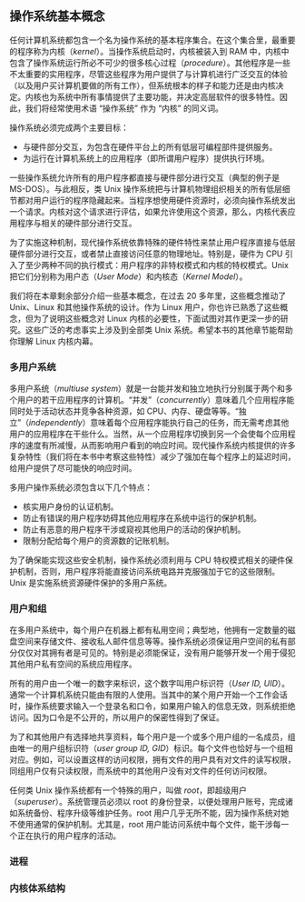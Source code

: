 ## 操作系统基本概念

任何计算机系统都包含一个名为操作系统的基本程序集合。在这个集合里，最重要的程序称为内核（*kernel*）。当操作系统启动时，内核被装入到 RAM 中，内核中包含了操作系统运行所必不可少的很多核心过程（*procedure*）。其他程序是一些不太重要的实用程序，尽管这些程序为用户提供了与计算机进行广泛交互的体验（以及用户买计算机要做的所有工作），但系统根本的样子和能力还是由内核决定。内核也为系统中所有事情提供了主要功能，并决定高层软件的很多特性。因此，我们将经常使用术语 “操作系统” 作为 “内核” 的同义词。

操作系统必须完成两个主要目标：
- 与硬件部分交互，为包含在硬件平台上的所有低层可编程部件提供服务。
- 为运行在计算机系统上的应用程序（即所谓用户程序）提供执行环境。

一些操作系统允许所有的用户程序都直接与硬件部分进行交互（典型的例子是 MS-DOS）。与此相反，类 Unix 操作系统把与计算机物理组织相关的所有低层细节都对用户运行的程序隐藏起来。当程序想使用硬件资源时，必须向操作系统发出一个请求。内核对这个请求进行评估，如果允许使用这个资源，那么，内核代表应用程序与相关的硬件部分进行交互。

为了实施这种机制，现代操作系统依靠特殊的硬件特性来禁止用户程序直接与低层硬件部分进行交互，或者禁止直接访问任意的物理地址。特别是，硬件为 CPU 引入了至少两种不同的执行模式：用户程序的非特权模式和内核的特权模式。Unix 把它们分别称为用户态（*User Mode*）和内核态（*Kernel Model*）。

我们将在本章剩余部分介绍一些基本概念，在过去 20 多年里，这些概念推动了 Unix、Linux 和其他操作系统的设计。作为 Linux 用户，你也许已熟悉了这些概念，但为了说明这些概念对 Linux 内核的必要性，下面试图对其作更深一步的研究。这些广泛的考虑事实上涉及到全部类 Unix 系统。希望本书的其他章节能帮助你理解 Linux 内核内幕。

### 多用户系统

多用户系统（*multiuse system*）就是一台能并发和独立地执行分别属于两个和多个用户的若干应用程序的计算机。“并发”（*concurrently*）意味着几个应用程序能同时处于活动状态并竞争各种资源，如 CPU、内存、硬盘等等。“独立”（*independently*）意味着每个应用程序能执行自己的任务，而无需考虑其他用户的应用程序在干些什么。当然，从一个应用程序切换到另一个会使每个应用程序的速度有所减慢，从而影响用户看到的响应时间。现代操作系统内核提供的许多复杂特性（我们将在本书中考察这些特性）减少了强加在每个程序上的延迟时间，给用户提供了尽可能快的响应时间。

多用户操作系统必须包含以下几个特点：
- 核实用户身份的认证机制。
- 防止有错误的用户程序妨碍其他应用程序在系统中运行的保护机制。
- 防止有恶意的用户程序干涉或窥视其他用户的活动的保护机制。
- 限制分配给每个用户的资源数的记账机制。

为了确保能实现这些安全机制，操作系统必须利用与 CPU 特权模式相关的硬件保护机制，否则，用户程序将能直接访问系统电路并克服强加于它的这些限制。Unix 是实施系统资源硬件保护的多用户系统。

### 用户和组

在多用户系统中，每个用户在机器上都有私用空间；典型地，他拥有一定数量的磁盘空间来存储文件、接收私人邮件信息等等。操作系统必须保证用户空间的私有部分仅仅对其拥有者是可见的。特别是必须能保证，没有用户能够开发一个用于侵犯其他用户私有空间的系统应用程序。

所有的用户由一个唯一的数字来标识，这个数字叫用户标识符（*User ID, UID*）。通常一个计算机系统只能由有限的人使用。当其中的某个用户开始一个工作会话时，操作系统要求输入一个登录名和口令，如果用户输入的信息无效，则系统拒绝访问。因为口令是不公开的，所以用户的保密性得到了保证。

为了和其他用户有选择地共享资料，每个用户是一个或多个用户组的一名成员，组由唯一的用户组标识符（*user group ID, GID*）标识。每个文件也恰好与一个组相对应。例如，可以设置这样的访问权限，拥有文件的用户具有对文件的读写权限，同组用户仅有只读权限，而系统中的其他用户没有对文件的任何访问权限。

任何类 Unix 操作系统都有一个特殊的用户，叫做 *root*，即超级用户（*superuser*）。系统管理员必须以 root 的身份登录，以便处理用户账号，完成诸如系统备份、程序升级等维护任务。root 用户几乎无所不能，因为操作系统对她不使用通常的保护机制。尤其是，root 用户能访问系统中每个文件，能干涉每一个正在执行的用户程序的活动。

### 进程

### 内核体系结构



